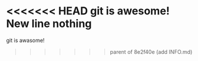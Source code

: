<<<<<<< HEAD
git is awesome!
New line
nothing
=======
git is awasome!
>>>>>>> parent of 8e2f40e (add INFO.md)
